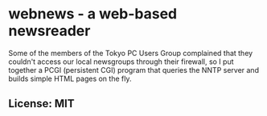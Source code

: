 # webnews - a web-based newsreader

Some of the members of the
Tokyo PC Users Group complained
that they couldn't access our local newsgroups
through their firewall, so I put together a 
PCGI (persistent CGI)
program that queries the NNTP server and builds
simple HTML pages on the fly.

## License: MIT

